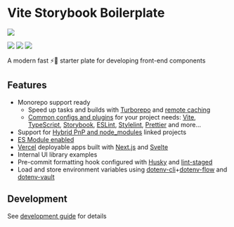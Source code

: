 # Vite Storybook Boilerplate

[<img src="https://codecov.io/gh/psychobolt/vite-storybook-boilerplate/branch/main/graph/badge.svg">](https://codecov.io/gh/psychobolt/vite-storybook-boilerplate/tree/main)

[<img src="https://github.com/psychobolt/vite-storybook-boilerplate/actions/workflows/ci.yml/badge.svg">](https://github.com/psychobolt/vite-storybook-boilerplate/actions/workflows/ci.yml?query=branch%3Amain) [<img src="https://github.com/psychobolt/vite-storybook-boilerplate/actions/workflows/apps.yml/badge.svg">](https://github.com/psychobolt/vite-storybook-boilerplate/actions/workflows/apps.yml?query=branch%3Amain) [<img src="https://github.com/psychobolt/vite-storybook-boilerplate/actions/workflows/packages.yml/badge.svg">](https://github.com/psychobolt/vite-storybook-boilerplate/actions/workflows/packages.yml?query=branch%3Amain)

A modern fast ⚡💨 starter plate for developing front-end components

## Features

- Monorepo support ready
  - Speed up tasks and builds with [Turborepo](https://turbo.build/repo) and [remote caching](https://turbo.build/repo/docs/core-concepts/remote-caching)
  - [Common configs and plugins](https://github.com/psychobolt/vite-storybook-boilerplate/tree/main/packages/commons) for your project needs: [Vite](https://vitejs.dev/), [TypeScript](https://www.typescriptlang.org/), [Storybook](https://storybook.js.org), [ESLint](https://eslint.org/), [Stylelint](https://stylelint.io/), [Prettier](https://prettier.io/) and more...
- Support for [Hybrid PnP and node_modules](https://yarnpkg.com/getting-started/recipes#hybrid-pnp--node_modules-mono-repo) linked projects
- [ES Module enabled](https://nodejs.org/api/esm.html#enabling)
- [Vercel](https://vercel.com/) deployable apps built with [Next.js](https://nextjs.org/) and [Svelte](https://svelte.dev/)
- Internal UI library examples
- Pre-commit formatting hook configured with [Husky](https://typicode.github.io/husky/) and [lint-staged](https://github.com/lint-staged/lint-staged)
- Load and store environment variables using [dotenv-cli](https://github.com/entropitor/dotenv-cli)+[dotenv-flow](https://github.com/kerimdzhanov/dotenv-flow) and [dotenv-vault](https://www.dotenv.org/)

## Development

See [development guide](DEVELOPMENT.md) for details
